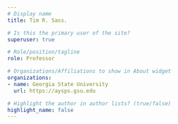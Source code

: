 ```yaml
---
# Display name
title: Tim R. Sass.

# Is this the primary user of the site?
superuser: true

# Role/position/tagline
role: Professor

# Organizations/Affiliations to show in About widget
organizations:
- name: Georgia State University
  url: https://aysps.gsu.edu

# Highlight the author in author lists? (true/false)
highlight_name: false
---
```

<br>
